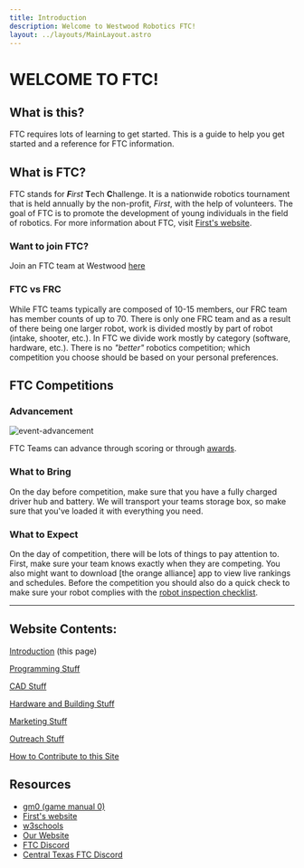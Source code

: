 ```yaml
---
title: Introduction
description: Welcome to Westwood Robotics FTC!
layout: ../layouts/MainLayout.astro
---
```


# WELCOME TO FTC!

## What is this?
FTC requires lots of learning to get started. This is a guide to help you get started and a reference for FTC information.

## What is FTC?
FTC stands for ***F**irst* **T**ech **C**hallenge. It is a nationwide robotics tournament that is held annually by the non-profit, *First*, with the help of volunteers. The goal of FTC is to promote the development of young individuals in the field of robotics. For more information about FTC, visit [First's website](https://www.firstinspires.org/robotics/ftc).

### Want to join FTC?
Join an FTC team at Westwood [here](/wwroboftc/joinftc)

### FTC vs FRC
While FTC teams typically are composed of 10-15 members, our FRC team has member counts of up to 70. There is only one FRC team and as a result of there being one larger robot, work is divided mostly by part of robot (intake, shooter, etc.). In FTC we divide work mostly by category (software, hardware, etc.). There is no *"better"* robotics competition; which competition you choose should be based on your personal preferences. 

## FTC Competitions

### Advancement
![event-advancement](https://user-images.githubusercontent.com/91638482/187924536-cacd9397-1d87-4f07-b70f-b749a0443b01.png)

FTC Teams can advance through scoring or through [awards](../../wwroboftc/outreach/awards).

### What to Bring
On the day before competition, make sure that you have a fully charged driver hub and battery. We will transport your teams storage box, so make sure that you've loaded it with everything you need. 

### What to Expect
On the day of competition, there will be lots of things to pay attention to. First, make sure your team knows exactly when they are competing. You also might want to download [the orange alliance] app to view live rankings and schedules. 
Before the competition you should also do a quick check to make sure your robot complies with the <a href="https://www.firstinspires.org/sites/default/files/uploads/resource_library/ftc/robot-inspection-checklist.pdf" target="_blank">robot inspection checklist</a>.

<hr>

## Website Contents:
 [Introduction](/wwroboftc/introduction) (this page)

[Programming Stuff](/wwroboftc/programming)
  
[CAD Stuff](/wwroboftc/cad)

[Hardware and Building Stuff](/wwroboftc/hardware/)

[Marketing Stuff](/wwroboftc/marketing)

[Outreach Stuff](/wwroboftc/outreach)

[How to Contribute to this Site](/wwroboftc/contribute)

## Resources

- [gm0 (game manual 0)](https://gm0.org/en/latest/)
- [First's website](https://www.firstinspires.org/robotics/ftc)
- [w3schools](https://www.w3schools.com/)
- [Our Website](http://team2583.org/)
- [FTC Discord](https://discord.gg/first-tech-challenge)
- [Central Texas FTC Discord](https://discord.gg/bexGKCf2)

